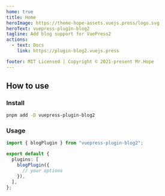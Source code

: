 ```yaml
---
home: true
title: Home
heroImage: https://theme-hope-assets.vuejs.press/logo.svg
heroText: vuepress-plugin-blog2
tagline: Add blog support for VuePress2
actions:
  - text: Docs
    link: https://plugin-blog2.vuejs.press

footer: MIT Licensed | Copyright © 2021-present Mr.Hope
---
```


## How to use

### Install

```bash
pnpm add -D vuepress-plugin-blog2
```

### Usage

```ts title=".vuepress/config.ts"
import { blogPlugin } from "vuepress-plugin-blog2";

export default {
  plugins: [
    blogPlugin({
      // your options
    }),
  ],
};
```
